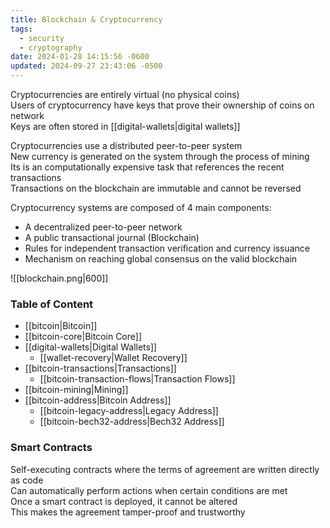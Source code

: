 ```yaml
---
title: Blockchain & Cryptocurrency
tags:
  - security
  - cryptography
date: 2024-01-28 14:15:56 -0600
updated: 2024-09-27 23:43:06 -0500
---
```


Cryptocurrencies are entirely virtual (no physical coins)  
Users of cryptocurrency have keys that prove their ownership of coins on network  
Keys are often stored in [[digital-wallets|digital wallets]]

Cryptocurrencies use a distributed peer-to-peer system  
New currency is generated on the system through the process of mining  
Its is an computationally expensive task that references the recent transactions  
Transactions on the blockchain are immutable and cannot be reversed

Cryptocurrency systems are composed of 4 main components:
- A decentralized peer-to-peer network
- A public transactional journal (Blockchain)
- Rules for independent transaction verification and currency issuance
- Mechanism on reaching global consensus on the valid blockchain

![[blockchain.png|600]]

### Table of Content

- [[bitcoin|Bitcoin]]
- [[bitcoin-core|Bitcoin Core]]
- [[digital-wallets|Digital Wallets]]
	- [[wallet-recovery|Wallet Recovery]]
- [[bitcoin-transactions|Transactions]]
	- [[bitcoin-transaction-flows|Transaction Flows]]
- [[bitcoin-mining|Mining]]
- [[bitcoin-address|Bitcoin Address]]
	- [[bitcoin-legacy-address|Legacy Address]]
	- [[bitcoin-bech32-address|Bech32 Address]]

### Smart Contracts
Self-executing contracts where the terms of agreement are written directly as code  
Can automatically perform actions when certain conditions are met  
Once a smart contract is deployed, it cannot be altered  
This makes the agreement tamper-proof and trustworthy  
